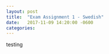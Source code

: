 ```yaml
---
layout: post
title:  "Exam Assignment 1 - Swedish"
date:   2017-11-09 14:20:00 -0600
categories:
---
```


testing